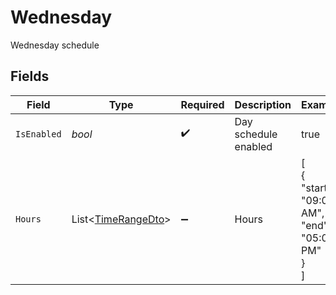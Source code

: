 # Wednesday

Wednesday schedule


## Fields

| Field                                                         | Type                                                          | Required                                                      | Description                                                   | Example                                                       |
| ------------------------------------------------------------- | ------------------------------------------------------------- | ------------------------------------------------------------- | ------------------------------------------------------------- | ------------------------------------------------------------- |
| `IsEnabled`                                                   | *bool*                                                        | :heavy_check_mark:                                            | Day schedule enabled                                          | true                                                          |
| `Hours`                                                       | List<[TimeRangeDto](../../Models/Components/TimeRangeDto.md)> | :heavy_minus_sign:                                            | Hours                                                         | [<br/>{<br/>"start": "09:00 AM",<br/>"end": "05:00 PM"<br/>}<br/>] |